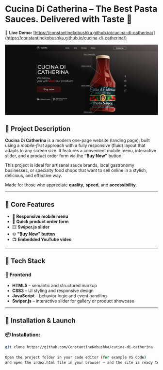 # Cucina Di Catherina – The Best Pasta Sauces. Delivered with Taste 🍝

🔗 **Live Demo:** [https://constantinekobushka.github.io/cucina-di-catherina/](https://constantinekobushka.github.io/cucina-di-catherina/)

![Cucina Di Catherina Preview](preview.png)

## 🔎 Project Description

**Cucina Di Catherina** is a modern one-page website (landing page), built using a _mobile-first_ approach with a fully responsive (fluid) layout that adapts to any screen size. It features a convenient mobile menu, interactive slider, and a product order form via the **“Buy Now”** button.

This project is ideal for artisanal sauce brands, local gastronomy businesses, or specialty food shops that want to sell online in a stylish, delicious, and effective way.

Made for those who appreciate **quality**, **speed**, and **accessibility**.

---

## 🌟 Core Features

- 📱 **Responsive mobile menu**
- 📨 **Quick product order form**
- 🎞️ **Swiper.js slider**
- ⚙️ **"Buy Now" button**
- 📺 **Embedded YouTube video**

---

## 🧰 Tech Stack

### 🔨 Frontend

- **HTML5** – semantic and structured markup
- **CSS3** – UI styling and responsive design
- **JavaScript** – behavior logic and event handling
- **Swiper.js** – interactive slider for gallery or product showcase

---

## 🚀 Installation & Launch

### 📦 Installation:

```bash
git clone https://github.com/ConstantineKobushka/cucina-di-catherina

Open the project folder in your code editor (for example VS Code)
and open the index.html file in your browser — and the site is ready to view.
```
